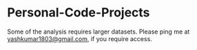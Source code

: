# Personal-Code-Projects

Some of the analysis requires larger datasets. Please ping me at <yashkumar1803@gmail.com>, if you require access.
